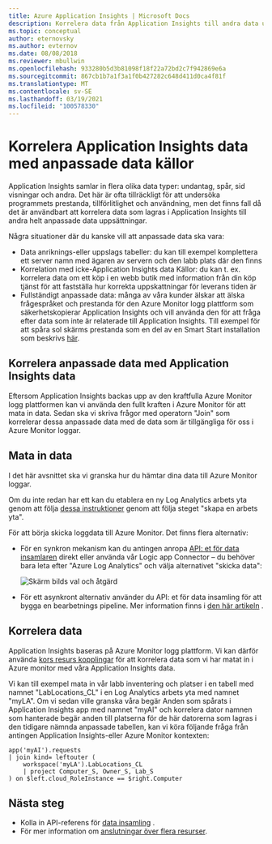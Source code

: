 ```yaml
---
title: Azure Application Insights | Microsoft Docs
description: Korrelera data från Application Insights till andra data uppsättningar, till exempel data anriknings-eller uppslags tabeller, icke-Application Insights data källor och anpassade data.
ms.topic: conceptual
author: eternovsky
ms.author: evternov
ms.date: 08/08/2018
ms.reviewer: mbullwin
ms.openlocfilehash: 933280b5d3b81098f18f22a72bd2c7f942869e6a
ms.sourcegitcommit: 867cb1b7a1f3a1f0b427282c648d411d0ca4f81f
ms.translationtype: MT
ms.contentlocale: sv-SE
ms.lasthandoff: 03/19/2021
ms.locfileid: "100578330"
---
```

# <a name="correlating-application-insights-data-with-custom-data-sources"></a>Korrelera Application Insights data med anpassade data källor

Application Insights samlar in flera olika data typer: undantag, spår, sid visningar och andra. Det här är ofta tillräckligt för att undersöka programmets prestanda, tillförlitlighet och användning, men det finns fall då det är användbart att korrelera data som lagras i Application Insights till andra helt anpassade data uppsättningar.

Några situationer där du kanske vill att anpassade data ska vara:

- Data anriknings-eller uppslags tabeller: du kan till exempel komplettera ett server namn med ägaren av servern och den labb plats där den finns 
- Korrelation med icke-Application Insights data Källor: du kan t. ex. korrelera data om ett köp i en webb butik med information från din köp tjänst för att fastställa hur korrekta uppskattningar för leverans tiden är 
- Fullständigt anpassade data: många av våra kunder älskar att älska frågespråket och prestanda för den Azure Monitor logg plattform som säkerhetskopierar Application Insights och vill använda den för att fråga efter data som inte är relaterade till Application Insights. Till exempel för att spåra sol skärms prestanda som en del av en Smart Start installation som beskrivs [här](https://www.catapultsystems.com/blogs/using-log-analytics-and-a-special-guest-to-forecast-electricity-generation/).

## <a name="how-to-correlate-custom-data-with-application-insights-data"></a>Korrelera anpassade data med Application Insights data 

Eftersom Application Insights backas upp av den kraftfulla Azure Monitor logg plattformen kan vi använda den fullt kraften i Azure Monitor för att mata in data. Sedan ska vi skriva frågor med operatorn "Join" som korrelerar dessa anpassade data med de data som är tillgängliga för oss i Azure Monitor loggar. 

## <a name="ingesting-data"></a>Mata in data

I det här avsnittet ska vi granska hur du hämtar dina data till Azure Monitor loggar.

Om du inte redan har ett kan du etablera en ny Log Analytics arbets yta genom att följa [dessa instruktioner](../vm/quick-collect-azurevm.md) genom att följa steget "skapa en arbets yta".

För att börja skicka loggdata till Azure Monitor. Det finns flera alternativ:

- För en synkron mekanism kan du antingen anropa [API: et för data insamlaren](../logs/data-collector-api.md) direkt eller använda vår Logic app Connector – du behöver bara leta efter "Azure Log Analytics" och välja alternativet "skicka data":

  ![Skärm bilds val och åtgärd](./media/custom-data-correlation/01-logic-app-connector.png)  

- För ett asynkront alternativ använder du API: et för data insamling för att bygga en bearbetnings pipeline. Mer information finns i [den här artikeln](../logs/create-pipeline-datacollector-api.md) .

## <a name="correlating-data"></a>Korrelera data

Application Insights baseras på Azure Monitor logg plattform. Vi kan därför använda [kors resurs kopplingar](../logs/cross-workspace-query.md) för att korrelera data som vi har matat in i Azure monitor med våra Application Insights data.

Vi kan till exempel mata in vår labb inventering och platser i en tabell med namnet "LabLocations_CL" i en Log Analytics arbets yta med namnet "myLA". Om vi sedan ville granska våra begär Anden som spårats i Application Insights app med namnet "myAI" och korrelera dator namnen som hanterade begär anden till platserna för de här datorerna som lagras i den tidigare nämnda anpassade tabellen, kan vi köra följande fråga från antingen Application Insights-eller Azure Monitor kontexten:

```
app('myAI').requests
| join kind= leftouter (
    workspace('myLA').LabLocations_CL
    | project Computer_S, Owner_S, Lab_S
) on $left.cloud_RoleInstance == $right.Computer
```

## <a name="next-steps"></a>Nästa steg

- Kolla in API-referens för [data insamling](../logs/data-collector-api.md) .
- För mer information om [anslutningar över flera resurser](../logs/cross-workspace-query.md).
